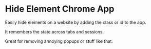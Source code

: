 # Hide Element Chrome App


Easily hide elements on a website by adding the class or id to the app. 

It remembers the state across tabs and sessions.

Great for removing annoying popups or stuff like that.
